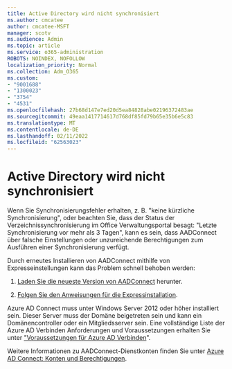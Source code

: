 ```yaml
---
title: Active Directory wird nicht synchronisiert
ms.author: cmcatee
author: cmcatee-MSFT
manager: scotv
ms.audience: Admin
ms.topic: article
ms.service: o365-administration
ROBOTS: NOINDEX, NOFOLLOW
localization_priority: Normal
ms.collection: Adm_O365
ms.custom:
- "9001688"
- "1300023"
- "3754"
- "4531"
ms.openlocfilehash: 27b68d147e7ed20d5ea84828abe02196372483ae
ms.sourcegitcommit: 49eaa1417714617d768df85fd79b65e35b6e5c83
ms.translationtype: MT
ms.contentlocale: de-DE
ms.lasthandoff: 02/11/2022
ms.locfileid: "62563023"
---
```

# <a name="active-directory-not-syncing"></a>Active Directory wird nicht synchronisiert

Wenn Sie Synchronisierungsfehler erhalten, z. B. "keine kürzliche Synchronisierung", oder beachten Sie, dass der Status der Verzeichnissynchronisierung im Office Verwaltungsportal besagt: "Letzte Synchronisierung vor mehr als 3 Tagen", kann es sein, dass AADConnect über falsche Einstellungen oder unzureichende Berechtigungen zum Ausführen einer Synchronisierung verfügt.  

Durch erneutes Installieren von AADConnect mithilfe von Expresseinstellungen kann das Problem schnell behoben werden:

1. [Laden Sie die neueste Version von AADConnect](https://go.microsoft.com/fwlink/?LinkId=615771) herunter.

2. [Folgen Sie den Anweisungen für die Expressinstallation](https://docs.microsoft.com/azure/active-directory/hybrid/how-to-connect-install-express).

Azure AD Connect muss unter Windows Server 2012 oder höher installiert sein. Dieser Server muss der Domäne beigetreten sein und kann ein Domänencontroller oder ein Mitgliedsserver sein. Eine vollständige Liste der Azure AD Verbinden Anforderungen und Voraussetzungen erhalten Sie unter ["Voraussetzungen für Azure AD Verbinden](https://docs.microsoft.com/azure/active-directory/hybrid/how-to-connect-install-prerequisites)".

Weitere Informationen zu AADConnect-Dienstkonten finden Sie unter [Azure AD Connect: Konten und Berechtigungen](https://docs.microsoft.com/azure/active-directory/hybrid/reference-connect-accounts-permissions).
